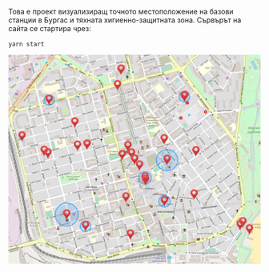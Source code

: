 Това е проект визуализиращ точното местоположение на базови станции в Бургас и тяхната хигиенно-защитната зона.
Сървърът на сайта се стартира чрез:
```
yarn start
```
![Screenshot of the app](screenshot.png)
